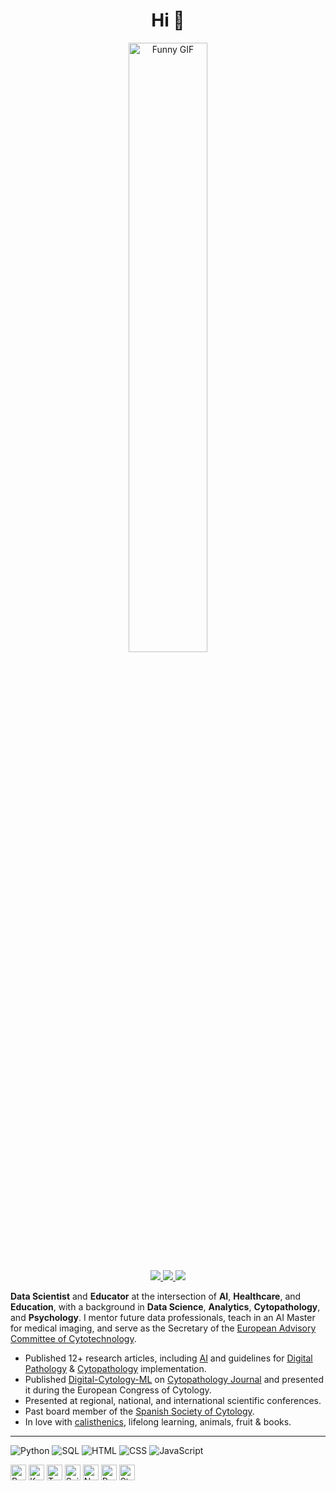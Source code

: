 <h1 align="center">Hi 👋</h1>
<p align="center">
  <img src="https://i.giphy.com/media/v1.Y2lkPTc5MGI3NjExMTEwbWo2M2ZjcXZ4bGxmamJtZ3Q5MXc1amM3NW83eDFvNjV3MTU4eiZlcD12MV9pbnRlcm5hbF9naWZfYnlfaWQmY3Q9Zw/JIX9t2j0ZTN9S/giphy.gif" alt="Funny GIF" style="width: 50%;">
</p>
<p align="center">

<p align="center">
    <a href="https://www.linkedin.com/in/isi-mube/">
        <img src="https://img.shields.io/badge/linkedin-%230077B5.svg?&style=for-the-badge&logo=linkedin&logoColor=white">
    </a>  
    <a href="https://medium.com/@ap.isidre">
        <img src="https://img.shields.io/badge/medium-%2312100E.svg?&style=for-the-badge&logo=medium&logoColor=white">
    </a>
    <a href="https://www.researchgate.net/profile/Isidre_Munne-Bertran">
        <img src="https://img.shields.io/badge/-ResearchGate-%2300FFFF?style=for-the-badge">
    </a>
</p>

**Data Scientist** and **Educator** at the intersection of **AI**, **Healthcare**, and **Education**, with a background in **Data Science**, **Analytics**, **Cytopathology**, and **Psychology**. I mentor future data professionals, teach in an AI Master for medical imaging, and serve as the Secretary of the [European Advisory Committee of Cytotechnology](https://www.efcs.eu/links/eacc-advisory-commitee/).

- Published 12+ research articles, including [AI](https://www.nature.com/articles/s41379-022-01147-y) and guidelines for [Digital Pathology](https://books.google.es/books/about/Gu%C3%ADa_de_Calidad_en_Citopatolog%C3%ADa.html?id=CBzsDwAAQBAJ&redir_esc=y) & [Cytopathology](https://www.eurocytology.eu/course/digital-cytopathology-and-artificial-intelligence/) implementation.
- Published [Digital-Cytology-ML](https://github.com/isi-mube/Digital-Cytology-ML) on [Cytopathology Journal](https://onlinelibrary.wiley.com/toc/13652303/2023/34/S1) and presented it during the European Congress of Cytology.
- Presented at regional, national, and international scientific conferences.
- Past board member of the [Spanish Society of Cytology](https://secitologia.org/).
- In love with [calisthenics](https://en.wikipedia.org/wiki/Calisthenics), lifelong learning, animals, fruit & books.

---------------------------------------------

![Python](https://img.shields.io/badge/Python-3776AB?style=for-the-badge&logo=python&logoColor=white)
![SQL](https://img.shields.io/badge/SQL-4479A1?style=for-the-badge&logo=mysql&logoColor=white)
![HTML](https://img.shields.io/badge/HTML-E34F26?style=for-the-badge&logo=html5&logoColor=white)
![CSS](https://img.shields.io/badge/CSS-1572B6?style=for-the-badge&logo=css3&logoColor=white)
![JavaScript](https://img.shields.io/badge/JavaScript-F7DF1E?style=for-the-badge&logo=javascript&logoColor=black)

<p>
  <img src="https://img.shields.io/badge/PyTorch-EE4C2C?style=flat-square&logo=pytorch&logoColor=white" alt="PyTorch" style="height: 25px;">
  <img src="https://img.shields.io/badge/Keras-D00000?style=flat-square&logo=keras&logoColor=white" alt="Keras" style="height: 25px;">
  <img src="https://img.shields.io/badge/TensorFlow-FF6F00?style=flat-square&logo=tensorflow&logoColor=white" alt="TensorFlow" style="height: 25px;">
  <img src="https://img.shields.io/badge/Scikit--Learn-F7931E?style=flat-square&logo=scikit-learn&logoColor=white" alt="Scikit-learn" style="height: 25px;">
  <img src="https://img.shields.io/badge/Numpy-013243?style=flat-square&logo=numpy&logoColor=white" alt="Numpy" style="height: 25px;">
  <img src="https://img.shields.io/badge/Pandas-150458?style=flat-square&logo=pandas&logoColor=white" alt="Pandas" style="height: 25px;">
  <img src="https://img.shields.io/badge/Streamlit-FF4B4B?style=flat-square&logo=streamlit&logoColor=white" alt="Streamlit" style="height: 25px;">
</p>
